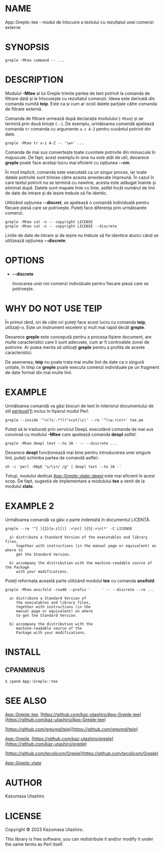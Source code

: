 # NAME

App::Greple::tee - modul de înlocuire a textului cu rezultatul unei comenzi externe

# SYNOPSIS

    greple -Mtee command -- ...

# DESCRIPTION

Modulul **-Mtee** al lui Greple trimite partea de text potrivit la comanda de filtrare dată și le înlocuiește cu rezultatul comenzii. Ideea este derivată din comanda numită **teip**. Este ca și cum ar ocoli datele parțiale către comanda de filtrare externă.

Comanda de filtrare urmează după declarația modulului (`-Mtee`) și se termină prin două liniuțe (`--`). De exemplu, următoarea comandă apelează comanda `tr` comanda cu argumente `a-z A-Z` pentru cuvântul potrivit din date.

    greple -Mtee tr a-z A-Z -- '\w+' ...

Comanda de mai sus convertește toate cuvintele potrivite din minuscule în majuscule. De fapt, acest exemplu în sine nu este atât de util, deoarece **greple** poate face același lucru mai eficient cu opțiunea **--cm**.

În mod implicit, comanda este executată ca un singur proces, iar toate datele potrivite sunt trimise către acesta amestecate împreună. În cazul în care textul potrivit nu se termină cu newline, acesta este adăugat înainte și eliminat după. Datele sunt mapate linie cu linie, astfel încât numărul de linii de date de intrare și de ieșire trebuie să fie identic.

Utilizând opțiunea **--discret**, se apelează o comandă individuală pentru fiecare piesă care se potrivește. Puteți face diferența prin următoarele comenzi.

    greple -Mtee cat -n -- copyright LICENSE
    greple -Mtee cat -n -- copyright LICENSE --discrete

Liniile de date de intrare și de ieșire nu trebuie să fie identice atunci când se utilizează opțiunea **--discrete**.

# OPTIONS

- **--discrete**

    Invocarea unei noi comenzi individuale pentru fiecare piesă care se potrivește.

# WHY DO NOT USE TEIP

În primul rând, ori de câte ori puteți face acest lucru cu comanda **teip**, utilizați-o. Este un instrument excelent și mult mai rapid decât **greple**.

Deoarece **greple** este concepută pentru a procesa fișiere document, are multe caracteristici care îi sunt adecvate, cum ar fi controalele zonei de potrivire. Ar putea merita să utilizați **greple** pentru a profita de aceste caracteristici.

De asemenea, **teip** nu poate trata mai multe linii de date ca o singură unitate, în timp ce **greple** poate executa comenzi individuale pe un fragment de date format din mai multe linii.

# EXAMPLE

Următoarea comandă va găsi blocuri de text în interiorul documentului de stil [perlpod(1)](http://man.he.net/man1/perlpod) inclus în fișierul modul Perl.

    greple --inside '^=(?s:.*?)(^=cut|\z)' --re '^(\w.+\n)+' tee.pm

Puteți să le traduceți prin serviciul DeepL executând comanda de mai sus convinsă cu modulul **-Mtee** care apelează comanda **deepl** astfel:

    greple -Mtee deepl text --to JA - -- --discrete ...

Deoarece **deepl** funcționează mai bine pentru introducerea unei singure linii, puteți schimba partea de comandă astfel::

    sh -c 'perl -00pE "s/\s+/ /g" | deepl text --to JA -'

Totuși, modulul dedicat [App::Greple::xlate::deepl](https://metacpan.org/pod/App%3A%3AGreple%3A%3Axlate%3A%3Adeepl) este mai eficient în acest scop. De fapt, sugestia de implementare a modulului **tee** a venit de la modulul **xlate**.

# EXAMPLE 2

Următoarea comandă va găsi o parte indentată în documentul LICENȚĂ.

    greple --re '^[ ]{2}[a-z][)] .+\n([ ]{5}.+\n)*' -C LICENSE

      a) distribute a Standard Version of the executables and library files,
         together with instructions (in the manual page or equivalent) on where to
         get the Standard Version.
    
      b) accompany the distribution with the machine-readable source of the Package
         with your modifications.
    

Puteți reformata această parte utilizând modulul **tee** cu comanda **ansifold**:

    greple -Mtee ansifold -rsw40 --prefix '     ' -- --discrete --re ...

      a) distribute a Standard Version of
         the executables and library files,
         together with instructions (in the
         manual page or equivalent) on where
         to get the Standard Version.
    
      b) accompany the distribution with the
         machine-readable source of the
         Package with your modifications.
    

# INSTALL

## CPANMINUS

    $ cpanm App::Greple::tee

# SEE ALSO

[App::Greple::tee](https://metacpan.org/pod/App%3A%3AGreple%3A%3Atee), [https://github.com/kaz-utashiro/App-Greple-tee](https://github.com/kaz-utashiro/App-Greple-tee)

[https://github.com/greymd/teip](https://github.com/greymd/teip)

[App::Greple](https://metacpan.org/pod/App%3A%3AGreple), [https://github.com/kaz-utashiro/greple](https://github.com/kaz-utashiro/greple)

[https://github.com/tecolicom/Greple](https://github.com/tecolicom/Greple)

[App::Greple::xlate](https://metacpan.org/pod/App%3A%3AGreple%3A%3Axlate)

# AUTHOR

Kazumasa Utashiro

# LICENSE

Copyright © 2023 Kazumasa Utashiro.

This library is free software; you can redistribute it and/or modify
it under the same terms as Perl itself.
